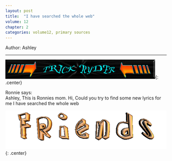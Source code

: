 ```yaml
---
layout: post
title:  "I have searched the whole web"
volume: 12
chapter: 2
categories: volume12, primary sources
---
```

Author: Ashley

<hr/>

![note](/assets/img/trick-ryder.gif){: .center} 

Ronnie says:  
Ashley, This is Ronnies mom. Hi, Could you try to find  some new lyrics for me   I have searched the whole web  

![note](/assets/img/friendsz.gif){: .center} 